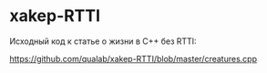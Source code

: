 # xakep-RTTI
Исходный код к статье о жизни в C++ без RTTI:

https://github.com/qualab/xakep-RTTI/blob/master/creatures.cpp
